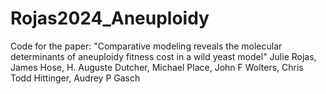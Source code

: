 # Rojas2024_Aneuploidy
 Code for the paper: "Comparative modeling reveals the molecular determinants of aneuploidy fitness cost in a wild yeast model"   Julie Rojas, James Hose, H. Auguste Dutcher, Michael Place, John F Wolters, Chris Todd Hittinger, Audrey P Gasch
